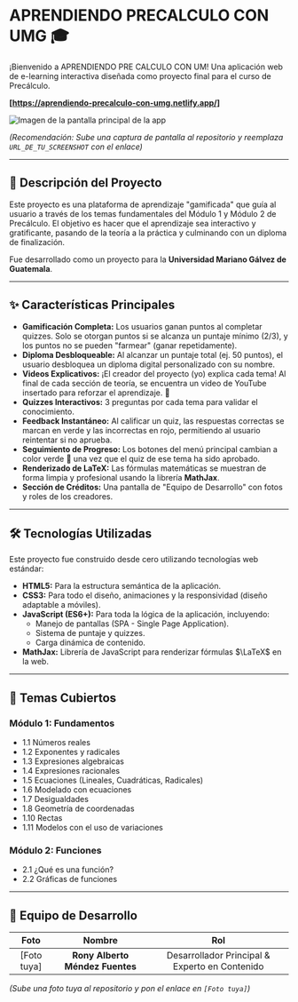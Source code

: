 # APRENDIENDO PRECALCULO CON UMG 🎓

¡Bienvenido a APRENDIENDO PRE CALCULO CON UM! Una aplicación web de e-learning interactiva diseñada como proyecto final para el curso de Precálculo.

**[https://aprendiendo-precalculo-con-umg.netlify.app/]**

![Imagen de la pantalla principal de la app](URL_DE_TU_SCREENSHOT)

*(Recomendación: Sube una captura de pantalla al repositorio y reemplaza `URL_DE_TU_SCREENSHOT` con el enlace)*

---

## 🚀 Descripción del Proyecto

Este proyecto es una plataforma de aprendizaje "gamificada" que guía al usuario a través de los temas fundamentales del Módulo 1 y Módulo 2 de Precálculo. El objetivo es hacer que el aprendizaje sea interactivo y gratificante, pasando de la teoría a la práctica y culminando con un diploma de finalización.

Fue desarrollado como un proyecto para la **Universidad Mariano Gálvez de Guatemala**.

---

## ✨ Características Principales

* **Gamificación Completa:** Los usuarios ganan puntos al completar quizzes. Solo se otorgan puntos si se alcanza un puntaje mínimo (2/3), y los puntos no se pueden "farmear" (ganar repetidamente).
* **Diploma Desbloqueable:** Al alcanzar un puntaje total (ej. 50 puntos), el usuario desbloquea un diploma digital personalizado con su nombre.
* **Videos Explicativos:** ¡El creador del proyecto (yo) explica cada tema! Al final de cada sección de teoría, se encuentra un video de YouTube insertado para reforzar el aprendizaje. 🎥
* **Quizzes Interactivos:** 3 preguntas por cada tema para validar el conocimiento.
* **Feedback Instantáneo:** Al calificar un quiz, las respuestas correctas se marcan en verde y las incorrectas en rojo, permitiendo al usuario reintentar si no aprueba.
* **Seguimiento de Progreso:** Los botones del menú principal cambian a color verde 💚 una vez que el quiz de ese tema ha sido aprobado.
* **Renderizado de LaTeX:** Las fórmulas matemáticas se muestran de forma limpia y profesional usando la librería **MathJax**.
* **Sección de Créditos:** Una pantalla de "Equipo de Desarrollo" con fotos y roles de los creadores.

---

## 🛠️ Tecnologías Utilizadas

Este proyecto fue construido desde cero utilizando tecnologías web estándar:

* **HTML5:** Para la estructura semántica de la aplicación.
* **CSS3:** Para todo el diseño, animaciones y la responsividad (diseño adaptable a móviles).
* **JavaScript (ES6+):** Para toda la lógica de la aplicación, incluyendo:
    * Manejo de pantallas (SPA - Single Page Application).
    * Sistema de puntaje y quizzes.
    * Carga dinámica de contenido.
* **MathJax:** Librería de JavaScript para renderizar fórmulas $\LaTeX$ en la web.

---

## 🧠 Temas Cubiertos

### Módulo 1: Fundamentos
* 1.1 Números reales
* 1.2 Exponentes y radicales
* 1.3 Expresiones algebraicas
* 1.4 Expresiones racionales
* 1.5 Ecuaciones (Lineales, Cuadráticas, Radicales)
* 1.6 Modelado con ecuaciones
* 1.7 Desigualdades
* 1.8 Geometría de coordenadas
* 1.10 Rectas
* 1.11 Modelos con el uso de variaciones

### Módulo 2: Funciones
* 2.1 ¿Qué es una función?
* 2.2 Gráficas de funciones

---

## 👥 Equipo de Desarrollo

| Foto | Nombre | Rol |
| :---: | :---: | :---: |
| [Foto tuya] | **Rony Alberto Méndez Fuentes** | Desarrollador Principal & Experto en Contenido |

*(Sube una foto tuya al repositorio y pon el enlace en `[Foto tuya]`)*
